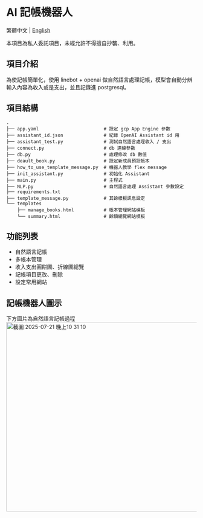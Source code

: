# AI 記帳機器人

繁體中文 | [English](README.md)

本項目為私人委託項目，未經允許不得擅自抄襲、利用。

## 項目介紹

為使記帳簡單化，使用 linebot + openai 做自然語言處理記帳，模型會自動分辨輸入內容為收入或是支出，並且記錄進 postgresql。

## 項目結構
```
.
├── app.yaml                        # 設定 gcp App Engine 參數
├── assistant_id.json               # 紀錄 OpenAI Assistant id 用
├── assistant_test.py               # 測試自然語言處理收入 / 支出
├── connect.py                      # db 連線參數
├── db.py                           # 處理修改 db 數值
├── deault_book.py                  # 設定新成員預設帳本
├── how_to_use_template_message.py  # 機器人教學 flex message
├── init_assistant.py               # 初始化 Assistant
├── main.py                         # 主程式
├── NLP.py                          # 自然語言處理 Assistant 參數設定
├── requirements.txt
├── template_message.py             # 其餘樣板訊息設定
└── templates
    ├── manage_books.html           # 帳本管理網站模板
    └── summary.html                # 餘額總覽網站模板
```
## 功能列表
- 自然語言記帳
- 多帳本管理
- 收入支出圓餅圖、折線圖總覽
- 記帳項目更改、刪除
- 設定常用網站

## 記帳機器人圖示
下方圖片為自然語言記帳過程
<img width="545" height="502" alt="截圖 2025-07-21 晚上10 31 10" src="https://github.com/user-attachments/assets/e53fd37d-0c57-4ba4-9987-0b1ad0078c88" />
